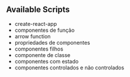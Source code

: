 ## Available Scripts

- create-react-app
- componentes de função 
- arrow function 
- propriedades de componentes 
- componentes filhos 
- componente de classe  
- componentes com estado
- componentes controlados e não controlados
